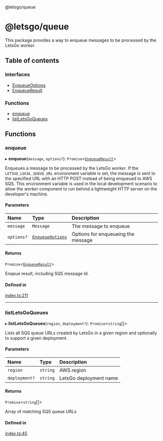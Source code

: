@letsgo/queue

# @letsgo/queue

This package provides a way to enqueue messages to be processed by the LetsGo _worker_.

## Table of contents

### Interfaces

- [EnqueueOptions](interfaces/EnqueueOptions.md)
- [EnqueueResult](interfaces/EnqueueResult.md)

### Functions

- [enqueue](README.md#enqueue)
- [listLetsGoQueues](README.md#listletsgoqueues)

## Functions

### enqueue

▸ **enqueue**(`message`, `options?`): `Promise`\<[`EnqueueResult`](interfaces/EnqueueResult.md)\>

Enqueues a message to be processed by the LetsGo _worker_. If the `LETSGO_LOCAL_QUEUE_URL` environment variable is set,
the message is sent to the specified URL with an HTTP POST instead of being enqueued to AWS SQS. This environment variable
is used in the local development scenario to allow the _worker_ component to run behind a lightweight HTTP server
on the developer's machine.

#### Parameters

| Name | Type | Description |
| :------ | :------ | :------ |
| `message` | `Message` | The message to enqueue |
| `options?` | [`EnqueueOptions`](interfaces/EnqueueOptions.md) | Options for enqueueing the message |

#### Returns

`Promise`\<[`EnqueueResult`](interfaces/EnqueueResult.md)\>

Enqeue result, including SQS message Id.

#### Defined in

[index.ts:211](https://github.com/47chapters/letsgo/blob/06da252/packages/queue/src/index.ts#L211)

___

### listLetsGoQueues

▸ **listLetsGoQueues**(`region`, `deployment?`): `Promise`\<`string`[]\>

Lists all SQS queue URLs created by LetsGo in a given region and optionally to support a given deployment.

#### Parameters

| Name | Type | Description |
| :------ | :------ | :------ |
| `region` | `string` | AWS region |
| `deployment?` | `string` | LetsGo deployment name |

#### Returns

`Promise`\<`string`[]\>

Array of matching SQS queue URLs

#### Defined in

[index.ts:45](https://github.com/47chapters/letsgo/blob/06da252/packages/queue/src/index.ts#L45)
